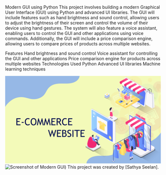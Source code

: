 Modern GUI using Python
This project involves building a modern Graphical User Interface (GUI) using Python and advanced UI libraries. The GUI will include features such as hand brightness and sound control, allowing users to adjust the brightness of their screen and control the volume of their device using hand gestures. The system will also feature a voice assistant, enabling users to control the GUI and other applications using voice commands. Additionally, the GUI will include a price comparison engine, allowing users to compare prices of products across multiple websites.

Features
Hand brightness and sound control
Voice assistant for controlling the GUI and other applications
Price comparison engine for products across multiple websites
Technologies Used
Python
Advanced UI libraries
Machine learning techniques



![Ecommerce_website](https://raw.githubusercontent.com/SathyaSeelanG/Portfolio/main/public/Ecom.png)
![Screenshot of Modern GUI]([https://raw.githubusercontent.com/SathyaSeelanG/Portfolio/main/public/MODERNGUI1.jpg))
This project was created by [Sathya Seelan].


